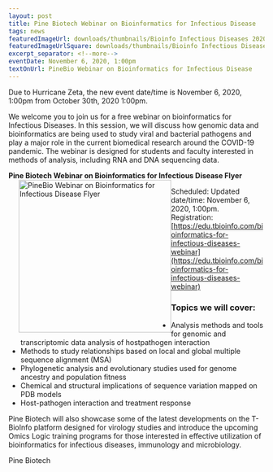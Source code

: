 ```yaml
--- 
layout: post
title: Pine Biotech Webinar on Bioinformatics for Infectious Disease
tags: news
featuredImageUrl: downloads/thumbnails/Bioinfo Infectious Diseases 2020.10.30.horz.png
featuredImageUrlSquare: downloads/thumbnails/Bioinfo Infectious Diseases 2020.10.30.png
excerpt_separator: <!--more-->
eventDate: November 6, 2020, 1:00pm
textOnUrl: PineBio Webinar on Bioinformatics for Infectious Disease
--- 
```

Due to Hurricane Zeta, the new event date/time is November 6, 2020, 1:00pm from October 30th, 2020 1:00pm.

We welcome you to join us for a free webinar on bioinformatics for Infectious Diseases. In this
session, we will discuss how genomic data and bioinformatics are being used to study viral
and bacterial pathogens and play a major role in the current biomedical research around the
COVID-19 pandemic. The webinar is designed for students and faculty interested in methods
of analysis, including RNA and DNA sequencing data.<!--more-->

  
<p><b>Pine Biotech Webinar on Bioinformatics for Infectious Disease Flyer</b><a href="https://lbrn.lsu.edu/downloads/Bioinfo Infectious Diseases 2020.10.30.pdf"><img src="https://lbrn.lsu.edu/downloads/thumbnails/Bioinfo Infectious Diseases 2020.10.30.png" alt="PineBio Webinar on Bioinformatics for Infectious Disease Flyer" style="float:left;width:300px;border:0;padding-left:20px;"></a></p>

Scheduled: Updated date/time: November 6, 2020, 1:00pm.  
Registration: [https://edu.tbioinfo.com/bioinformatics-for-infectious-diseases-webinar](https://edu.tbioinfo.com/bioinformatics-for-infectious-diseases-webinar)


<h3>Topics we will cover:</h3>
<ul>
	<li>	Analysis methods and tools for genomic and transcriptomic data analysis of hostpathogen interaction</li>
	<li>	Methods to study relationships based on local and global multiple sequence alignment (MSA)</li>
	<li>	Phylogenetic analysis and evolutionary studies used for genome ancestry and population fitness  </li>
	<li>	Chemical and structural implications of sequence variation mapped on PDB models  </li>
	<li>	Host-pathogen interaction and treatment response  </li>
</ul>

Pine Biotech will also showcase some of the latest developments on the T-BioInfo platform designed
for virology studies and introduce the upcoming Omics Logic training programs for those
interested in effective utilization of bioinformatics for infectious diseases, immunology and
microbiology.  

Pine Biotech

